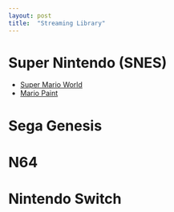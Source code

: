 ```yaml
---
layout: post
title:  "Streaming Library"
---
```


# Super Nintendo (SNES)

-	<a href="https://www.facebook.com/BLTRetro/">Super Mario World</a> 
-	<a href="https://www.facebook.com/BLTRetro/">Mario Paint</a> 

# Sega Genesis

# N64

# Nintendo Switch


